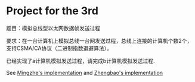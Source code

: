 # Project for the 3rd

题目：模拟总线型以太网数据帧发送过程

要求：在一台计算机上模拟总线一台网发送过程，总线上连接的计算机个数2个，支持CSMA/CA协议（二进制指数退避算法）。

已经实现了a计算机模拟发送过程，请完成b计算机模拟发送过程.

See [Mingzhe's implementation](https://github.com/DuNGEOnmassster/Computer_Network_Homework/tree/mingzhe/Project3) and [Zhengbao's implementation](https://github.com/DuNGEOnmassster/Computer_Network_Homework/tree/zhengbao/Project3)